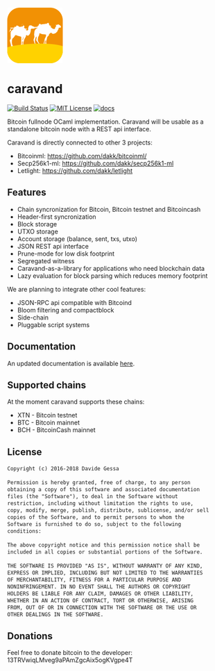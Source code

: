 ![Logo of caravand](https://github.com/dakk/caravand/raw/master/docs/logo/logo.png)
# caravand

[![Build Status](https://travis-ci.org/dakk/caravand.svg)](https://travis-ci.org/dakk/caravand)
[![MIT License](http://img.shields.io/badge/license-MIT-blue.svg)](https://github.com/dakk/caravand/blob/master/LICENSE)
[![docs](https://img.shields.io/badge/doc-online-blue.svg)](https://github.com/dakk/caravand/wiki)

Bitcoin fullnode OCaml implementation. 
Caravand will be usable as a standalone bitcoin node with a REST api interface.

Caravand is directly connected to other 3 projects:
- Bitcoinml: https://github.com/dakk/bitcoinml/
- Secp256k1-ml: https://github.com/dakk/secp256k1-ml 
- Letlight: https://github.com/dakk/letlight

## Features

- Chain syncronization for Bitcoin, Bitcoin testnet and Bitcoincash
- Header-first syncronization
- Block storage
- UTXO storage
- Account storage (balance, sent, txs, utxo)
- JSON REST api interface
- Prune-mode for low disk footprint
- Segregated witness
- Caravand-as-a-library for applications who need blockchain data
- Lazy evaluation for block parsing which reduces memory footprint

We are planning to integrate other cool features:
- JSON-RPC api compatible with Bitcoind
- Bloom filtering and compactblock
- Side-chain
- Pluggable script systems

## Documentation
An updated documentation is available [here](https://github.com/dakk/caravand/wiki).

## Supported chains

At the moment caravand supports these chains:
- XTN - Bitcoin testnet
- BTC - Bitcoin mainnet
- BCH - BitcoinCash mainnet

## License

```
Copyright (c) 2016-2018 Davide Gessa

Permission is hereby granted, free of charge, to any person
obtaining a copy of this software and associated documentation
files (the "Software"), to deal in the Software without
restriction, including without limitation the rights to use,
copy, modify, merge, publish, distribute, sublicense, and/or sell
copies of the Software, and to permit persons to whom the
Software is furnished to do so, subject to the following
conditions:

The above copyright notice and this permission notice shall be
included in all copies or substantial portions of the Software.

THE SOFTWARE IS PROVIDED "AS IS", WITHOUT WARRANTY OF ANY KIND,
EXPRESS OR IMPLIED, INCLUDING BUT NOT LIMITED TO THE WARRANTIES
OF MERCHANTABILITY, FITNESS FOR A PARTICULAR PURPOSE AND
NONINFRINGEMENT. IN NO EVENT SHALL THE AUTHORS OR COPYRIGHT
HOLDERS BE LIABLE FOR ANY CLAIM, DAMAGES OR OTHER LIABILITY,
WHETHER IN AN ACTION OF CONTRACT, TORT OR OTHERWISE, ARISING
FROM, OUT OF OR IN CONNECTION WITH THE SOFTWARE OR THE USE OR
OTHER DEALINGS IN THE SOFTWARE.
```


## Donations

Feel free to donate bitcoin to the developer: 13TRVwiqLMveg9aPAmZgcAix5ogKVgpe4T
